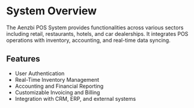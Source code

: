 # System Overview

The Aenzbi POS System provides functionalities across various sectors including retail, restaurants, hotels, and car dealerships. It integrates POS operations with inventory, accounting, and real-time data syncing.

## Features
- User Authentication
- Real-Time Inventory Management
- Accounting and Financial Reporting
- Customizable Invoicing and Billing
- Integration with CRM, ERP, and external systems
